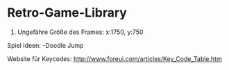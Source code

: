 # Retro-Game-Library

1. Ungefähre Größe des Frames: x:1750, y:750

Spiel Ideen:
-Doodle Jump


Website für Keycodes:
http://www.foreui.com/articles/Key_Code_Table.htm
